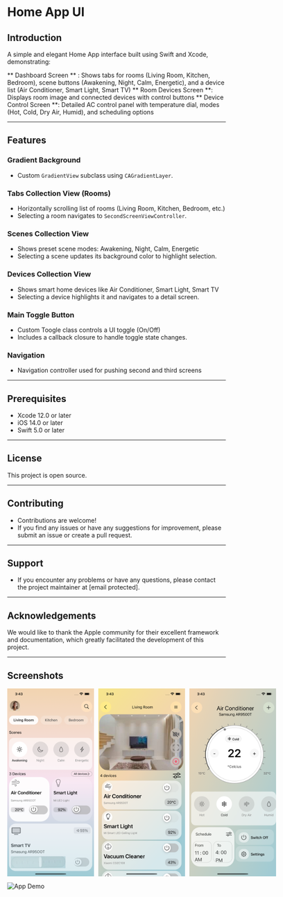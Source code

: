 # Home App UI

## Introduction
A simple and elegant Home App interface built using Swift and Xcode, demonstrating:

** Dashboard Screen ** :
Shows tabs for rooms (Living Room, Kitchen, Bedroom), scene buttons (Awakening, Night, Calm, Energetic), and a device list (Air Conditioner, Smart Light, Smart TV)
** Room Devices Screen **:
Displays room image and connected devices with control buttons 
** Device Control Screen **:
Detailed AC control panel with temperature dial, modes (Hot, Cold, Dry Air, Humid), and scheduling options

---

## Features

### Gradient Background
- Custom `GradientView` subclass using `CAGradientLayer`.

### Tabs Collection View (Rooms)
- Horizontally scrolling list of rooms (Living Room, Kitchen, Bedroom, etc.)
- Selecting a room navigates to `SecondScreenViewController`.

### Scenes Collection View
- Shows preset scene modes: Awakening, Night, Calm, Energetic
- Selecting a scene updates its background color to highlight selection.

### Devices Collection View
- Shows smart home devices like Air Conditioner, Smart Light, Smart TV
- Selecting a device highlights it and navigates to a detail screen.

### Main Toggle Button
- Custom Toogle class controls a UI toggle (On/Off)
- Includes a callback closure to handle toggle state changes.

### Navigation
- Navigation controller used for pushing second and third screens

---

## Prerequisites
- Xcode 12.0 or later
- iOS 14.0 or later
- Swift 5.0 or later

---

## License
This project is open source.  


---
## Contributing 
- Contributions are welcome!  
- If you find any issues or have any suggestions for improvement, please submit an issue or create a pull request.
---
## Support
- If you encounter any problems or have any questions, please contact the project maintainer at [email protected].
---

## Acknowledgements
We would like to thank the Apple community for their excellent framework and documentation, which greatly facilitated the development of this project.

---
## Screenshots
<div style="display: flex; gap: 10px;">

  <img src="Screenshots/First Screen.png" width="200">
  <img src="Screenshots/Second Screen.png" width="200">
  <img src="Screenshots/Third Screen.png" width="200">

</div>

![App Demo](Screenshots/Simulator%20Screen%20Recording%20-%20iPhone%2014%20-%202025-09-15%20at%2016.39.14.gif)
 


